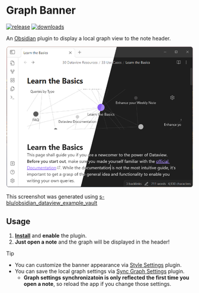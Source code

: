 # Graph Banner

[![release](https://img.shields.io/github/manifest-json/v/ras0q/obsidian-graph-banner.svg?color=A68AF9&style=for-the-badge&logo=github)](https://github.com/ras0q/obsidian-graph-banner/releases/latest) [![downloads](https://img.shields.io/badge/dynamic/json?url=https://raw.githubusercontent.com/obsidianmd/obsidian-releases/master/community-plugin-stats.json&query=$['graph-banner'].downloads&label=Downloads&color=A68AF9&style=for-the-badge&logo=obsidian&
)](https://obsidian.md/plugins?id=graph-banner)

An [Obsidian](https://obsidian.md/) plugin to display a local graph view to the note header.

![screenshot thumbnail](./thumbnail.png)

This screenshot was generated using [s-blu/obsidian_dataview_example_vault](https://github.com/s-blu/obsidian_dataview_example_vault)

## Usage

1. **[Install](https://obsidian.md/plugins?id=graph-banner)** and **enable** the plugin.
2. **Just open a note** and the graph will be displayed in the header!

> [!TIP]
>
> - You can customize the banner appearance via [Style Settings](https://github.com/mgmeyers/obsidian-style-setting) plugin.
> - You can save the local graph settings via [Sync Graph Settings](https://github.com/Xallt/sync-graph-settings) plugin.
>   - **Graph settings synchronizatoin is only reflected the first time you open a note**, so reload the app if you change those settings.
